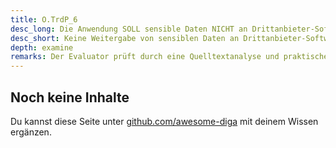 ```yaml
---
title: O.TrdP_6
desc_long: Die Anwendung SOLL sensible Daten NICHT an Drittanbieter-Software weitergeben.
desc_short: Keine Weitergabe von sensiblen Daten an Drittanbieter-Software.
depth: examine
remarks: Der Evaluator prüft durch eine Quelltextanalyse und praktische Tests, dass keine Weitergabe von sensiblen Daten an Drittanbieter- Software vorgenommen wird. Eine Ausnahme hierzu bietet die Weitergabe von Daten, die für den primären bzw. rechtmäßigen Zweck der Anwendung erforderlich ist (beispielsweise Drittanbieter- Software zur Transportverschlüsselung). Risiken, die aus einer Nichteinhaltung resultieren, sind in der Risikobewertung zu berücksichtigen.
---
```


## Noch keine Inhalte

Du kannst diese Seite unter [github.com/awesome-diga](https://github.com/awesome-diga/tr-faq) mit deinem Wissen ergänzen.
